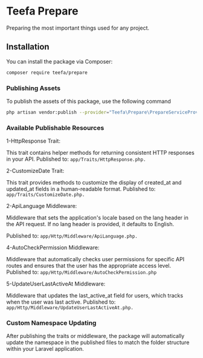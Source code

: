 # Teefa Prepare

Preparing the most important things used for any project.

## Installation

You can install the package via Composer:

```bash
composer require teefa/prepare
```

### Publishing Assets
To publish the assets of this package, use the following command

```bash
php artisan vendor:publish --provider="Teefa\Prepare\PrepareServiceProvider" --tag=prepare
```

### Available Publishable Resources
1-HttpResponse Trait:

This trait contains helper methods for returning consistent HTTP responses in your API.
Published to: `app/Traits/HttpResponse.php.` 

2-CustomizeDate Trait:

This trait provides methods to customize the display of created_at and updated_at fields in a human-readable format.
Published to:` app/Traits/CustomizeDate.php.`

2-ApiLanguage Middleware:

Middleware that sets the application's locale based on the lang header in the API request. If no lang header is provided, it defaults to English.

Published to: `app/Http/Middleware/ApiLanguage.php.`


4-AutoCheckPermission Middleware:

Middleware that automatically checks user permissions for specific API routes and ensures that the user has the appropriate access level.
Published to: `app/Http/Middleware/AutoCheckPermission.php`

5-UpdateUserLastActiveAt Middleware:

Middleware that updates the last_active_at field for users, which tracks when the user was last active.
Published to: `app/Http/Middleware/UpdateUserLastActiveAt.php.`


### Custom Namespace Updating
After publishing the traits or middleware, the package will automatically update the namespace in the published files to match the folder structure within your Laravel application.
